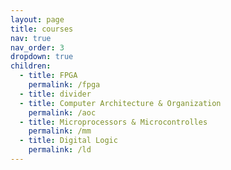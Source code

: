 ```yaml
---
layout: page
title: courses
nav: true
nav_order: 3
dropdown: true
children:
  - title: FPGA
    permalink: /fpga
  - title: divider
  - title: Computer Architecture & Organization
    permalink: /aoc
  - title: Microprocessors & Microcontrolles
    permalink: /mm
  - title: Digital Logic
    permalink: /ld
---
```

